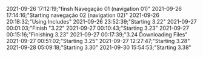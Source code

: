   

2021-09-26 17:12:19;"finsh Navegação 01 (navigation 01)"
2021-09-26 17:14:16;"Starting navegação 02 (navigation 02)"
2021-09-26 20:18:32;"Using Includes"
2021-09-26 23:52:39;"Starting 3.22"
2021-09-27 00:01:03;"Finish "3.22"
2021-09-27 00:10:43;"Starting 3.23"
2021-09-27 00:15:16;"Finishing 3.23"
2021-09-27 00:17:39;"3.24 Downloading Files"
2021-09-27 00:51:02;"Starting  3.25"
2021-09-27 12:27:47;"Starting 3.28"
2021-09-28 05:09:18;"Starting 3.30"
2021-09-30 15:54:53;"Starting 3.38"


